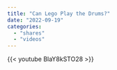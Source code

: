 ```yaml
---
title: "Can Lego Play the Drums?"
date: "2022-09-19"
categories:
  - "shares"
  - "videos"
---
```


{{< youtube BlaY8kSTO28 >}}
